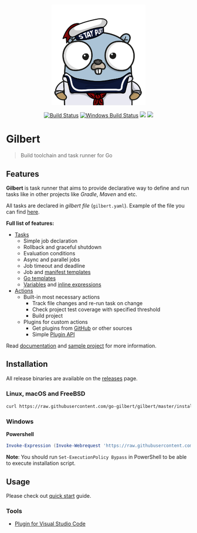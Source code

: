 <p align="center"><img src="docs/assets/gilbert.png" width="256"></p>
<p align="center">
  <a href="https://travis-ci.org/go-gilbert/gilbert"><img src="https://travis-ci.org/go-gilbert/gilbert.svg?branch=master" alt="Build Status" /></a>
  <a href="https://ci.appveyor.com/project/x1unix/gilbert"><img src="https://ci.appveyor.com/api/projects/status/github/go-gilbert/gilbert?svg=true&branch=master&passingText=Windows%20-%20OK&failingText=Windows%20-%20failed&pendingText=Windows%20-%20pending" alt="Windows Build Status"></a>
  <a href="https://goreportcard.com/report/github.com/go-gilbert/gilbert"><img src="https://goreportcard.com/badge/github.com/go-gilbert/gilbert" /></a>
  <a href="https://opensource.org/licenses/mit-license"><img src="https://img.shields.io/badge/license-MIT-brightgreen.svg" /></a>
</p>

# Gilbert

> Build toolchain and task runner for Go

## Features

**Gilbert** is task runner that aims to provide declarative way to define and run tasks like in other projects like _Gradle_, _Maven_ and etc.

All tasks are declared in *gilbert file* (`gilbert.yaml`). Example of the file you can find [here](https://github.com/go-gilbert/project-example/blob/master/gilbert.yaml).

**Full list of features:**

* [Tasks](https://go-gilbert.github.io/docs/syntax/#tasks)
  - Simple job declaration
  - Rollback and graceful shutdown
  - Evaluation conditions
  - Async and parallel jobs
  - Job timeout and deadline
  - Job and [manifest templates](https://go-gilbert.github.io/docs/syntax/#mixins)
  - [Go templates](https://go-gilbert.github.io/docs/syntax/#h-go-templates)
  - [Variables](https://go-gilbert.github.io/docs/syntax/#variables) and [inline expressions](https://go-gilbert.github.io/docs/syntax/#h-templates)
* [Actions](https://go-gilbert.github.io/docs/actions/)
  - Built-in most necessary actions
    - Track file changes and re-run task on change
    - Check project test coverage with specified threshold
    - Build project
  - Plugins for custom actions
    - Get plugins from [GitHub](https://go-gilbert.github.io/docs/plugin-development/) or other sources
    - Simple [Plugin API](https://go-gilbert.github.io/docs/plugin-development/)

Read [documentation](https://go-gilbert.github.io/docs/) and [sample project](https://github.com/go-gilbert/project-example) for more information.

## Installation

All release binaries are available on the [releases](https://github.com/go-gilbert/gilbert/releases) page.

### Linux, macOS and FreeBSD

```bash
curl https://raw.githubusercontent.com/go-gilbert/gilbert/master/install.sh | sh
```

### Windows

**Powershell**

```powershell
Invoke-Expression (Invoke-Webrequest 'https://raw.githubusercontent.com/go-gilbert/gilbert/master/install.ps1' -UseBasicParsing).Content
```

**Note**: You should run `Set-ExecutionPolicy Bypass` in PowerShell to be able to execute installation script.

## Usage

Please check out [quick start](https://go-gilbert.github.io/docs/quick-start/) guide.

### Tools

* [Plugin for Visual Studio Code](https://marketplace.visualstudio.com/items?itemName=x1unix.gilbert) 
